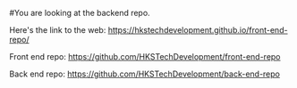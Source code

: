#You are looking at the backend repo.


Here's the link to the web: https://hkstechdevelopment.github.io/front-end-repo/

Front end repo: https://github.com/HKSTechDevelopment/front-end-repo

Back end repo: https://github.com/HKSTechDevelopment/back-end-repo
